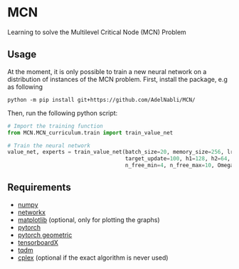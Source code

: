 # MCN
Learning to solve the Multilevel Critical Node (MCN) Problem

## Usage
At the moment, it is only possible to train a new neural network on a distribution of instances of the MCN problem.
First, install the package, e.g as following
```
python -m pip install git+https://github.com/AdelNabli/MCN/
```
Then, run the following python script:
```python
# Import the training function
from MCN.MCN_curriculum.train import train_value_net

# Train the neural network
value_net, experts = train_value_net(batch_size=20, memory_size=256, lr=1e-3, betas=(0.8,0.9), E=100000,
                                     target_update=100, h1=128, h2=64, n_heads=3, alpha=0.1, tolerance=0.2,
                                     n_free_min=4, n_free_max=10, Omega_max=2, Phi_max=2, Lambda_max=2)
```

## Requirements
* [numpy](https://numpy.org/)
* [networkx](https://networkx.github.io/)
* [matplotlib](https://matplotlib.org/) (optional, only for plotting the graphs)
* [pytorch](https://pytorch.org/)
* [pytorch geometric](https://pytorch-geometric.readthedocs.io/en/latest/)
* [tensorboardX](https://tensorboardx.readthedocs.io/en/latest/index.html)
* [tqdm](https://tqdm.github.io/)
* [cplex](https://www.ibm.com/analytics/cplex-optimizer) (optional if the exact algorithm is never used)

